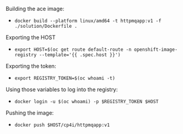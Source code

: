 Building the ace image:
- `docker build --platform linux/amd64 -t httpmqapp:v1 -f ./solution/Dockerfile . `

Exporting the HOST
- `export HOST=$(oc get route default-route -n openshift-image-registry --template='{{ .spec.host }}')`

Exporting the token: 
- `export REGISTRY_TOKEN=$(oc whoami -t)`

Using those variables to log into the registry: 
- `docker login -u $(oc whoami) -p $REGISTRY_TOKEN $HOST`

Pushing the image: 
- `docker push $HOST/cp4i/httpmqapp:v1`